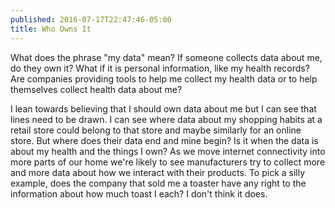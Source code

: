```yaml
---
published: 2016-07-17T22:47:46-05:00
title: Who Owns It
---
```

What does the phrase "my data" mean? If someone collects data about me, do they own it? What if it is personal information, like my health records? Are companies providing tools to help me collect my health data or to help themselves collect health data about me?

I lean towards believing that I should own data about me but I can see that lines need to be drawn. I can see where data about my shopping habits at a retail store could belong to that store and maybe similarly for an online store. But where does their data end and mine begin? Is it when the data is about my health and the things I own? As we move internet connectivity into more parts of our home we're likely to see manufacturers try to collect more and more data about how we interact with their products. To pick a silly example, does the company that sold me a toaster have any right to the information about how much toast I each? I don't think it does.